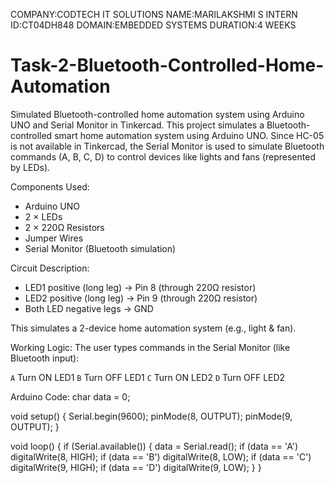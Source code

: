 COMPANY:CODTECH IT SOLUTIONS
NAME:MARILAKSHMI S
INTERN ID:CT04DH848
DOMAIN:EMBEDDED SYSTEMS
DURATION:4 WEEKS
# Task-2-Bluetooth-Controlled-Home-Automation
Simulated Bluetooth-controlled home automation system using Arduino UNO and Serial Monitor in Tinkercad.
This project simulates a Bluetooth-controlled smart home automation system using Arduino UNO. Since HC-05 is not available in Tinkercad, the Serial Monitor is used to simulate Bluetooth commands (A, B, C, D) to control devices like lights and fans (represented by LEDs).

Components Used:
- Arduino UNO  
- 2 × LEDs  
- 2 × 220Ω Resistors  
- Jumper Wires  
- Serial Monitor (Bluetooth simulation)

Circuit Description:
- LED1 positive (long leg) → Pin 8 (through 220Ω resistor)  
- LED2 positive (long leg) → Pin 9 (through 220Ω resistor)  
- Both LED negative legs → GND  

This simulates a 2-device home automation system (e.g., light & fan).

Working Logic:
The user types commands in the Serial Monitor (like Bluetooth input):

`A` Turn ON LED1 
`B` Turn OFF LED1 
`C` Turn ON LED2 
`D` Turn OFF LED2 

Arduino Code:
char data = 0;

void setup() {
  Serial.begin(9600);
  pinMode(8, OUTPUT);
  pinMode(9, OUTPUT);
}

void loop() {
  if (Serial.available()) {
    data = Serial.read();
    if (data == 'A') digitalWrite(8, HIGH);
    if (data == 'B') digitalWrite(8, LOW);
    if (data == 'C') digitalWrite(9, HIGH);
    if (data == 'D') digitalWrite(9, LOW);
  }
}
